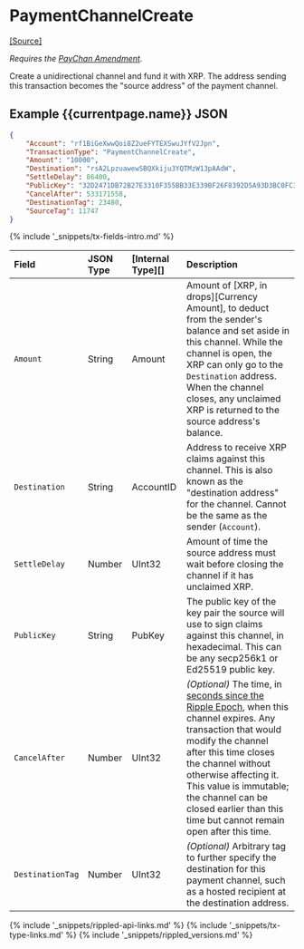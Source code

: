 # PaymentChannelCreate
[[Source]<br>](https://github.com/ripple/rippled/blob/develop/src/ripple/app/tx/impl/PayChan.cpp "Source")

_Requires the [PayChan Amendment](known-amendments.html#paychan)._

Create a unidirectional channel and fund it with XRP. The address sending this transaction becomes the "source address" of the payment channel.

## Example {{currentpage.name}} JSON

```json
{
    "Account": "rf1BiGeXwwQoi8Z2ueFYTEXSwuJYfV2Jpn",
    "TransactionType": "PaymentChannelCreate",
    "Amount": "10000",
    "Destination": "rsA2LpzuawewSBQXkiju3YQTMzW13pAAdW",
    "SettleDelay": 86400,
    "PublicKey": "32D2471DB72B27E3310F355BB33E339BF26F8392D5A93D3BC0FC3B566612DA0F0A",
    "CancelAfter": 533171558,
    "DestinationTag": 23480,
    "SourceTag": 11747
}
```

{% include '_snippets/tx-fields-intro.md' %}
<!--{# fix md highlighting_ #}-->


| Field            | JSON Type | [Internal Type][] | Description               |
|:-----------------|:----------|:------------------|:--------------------------|
| `Amount`         | String    | Amount            | Amount of [XRP, in drops][Currency Amount], to deduct from the sender's balance and set aside in this channel. While the channel is open, the XRP can only go to the `Destination` address. When the channel closes, any unclaimed XRP is returned to the source address's balance. |
| `Destination`    | String    | AccountID         | Address to receive XRP claims against this channel. This is also known as the "destination address" for the channel. Cannot be the same as the sender (`Account`). |
| `SettleDelay`    | Number    | UInt32            | Amount of time the source address must wait before closing the channel if it has unclaimed XRP. |
| `PublicKey`      | String    | PubKey            | The public key of the key pair the source will use to sign claims against this channel, in hexadecimal. This can be any secp256k1 or Ed25519 public key. <!-- STYLE_OVERRIDE: will --> |
| `CancelAfter`    | Number    | UInt32            | _(Optional)_ The time, in [seconds since the Ripple Epoch](reference-rippled.html#specifying-time), when this channel expires. Any transaction that would modify the channel after this time closes the channel without otherwise affecting it. This value is immutable; the channel can be closed earlier than this time but cannot remain open after this time. |
| `DestinationTag` | Number    | UInt32            | _(Optional)_ Arbitrary tag to further specify the destination for this payment channel, such as a hosted recipient at the destination address. |

<!--{# common link defs #}-->
{% include '_snippets/rippled-api-links.md' %}
{% include '_snippets/tx-type-links.md' %}
{% include '_snippets/rippled_versions.md' %}
